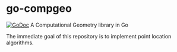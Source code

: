 # go-compgeo
[![GoDoc](https://godoc.org/github.com/200sc/go-compgeo?status.svg)](https://godoc.org/github.com/200sc/go-compgeo)
A Computational Geometry library in Go

The immediate goal of this repository is to implement point location algorithms.
